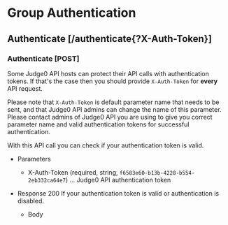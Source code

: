 # Group Authentication
## Authenticate [/authenticate{?X-Auth-Token}]
### Authenticate [POST]
Some Judge0 API hosts can protect their API calls with authentication tokens. If that's the case then you should
provide `X-Auth-Token` for **every** API request.

Please note that `X-Auth-Token` is default parameter name that needs to be sent, and that Judge0 API admins
can change the name of this parameter. Please contact admins of Judge0 API you are using to give you
correct parameter name and valid authentication tokens for successful authentication.

With this API call you can check if your authentication token is valid.

+ Parameters
    + X-Auth-Token (required, string, `f6583e60-b13b-4228-b554-2eb332ca64e7`) ... Judge0 API authentication token

+ Response 200
If your authentication token is valid or authentication is disabled.
    + Body

<!-- include(../_unauthenticated.md) -->